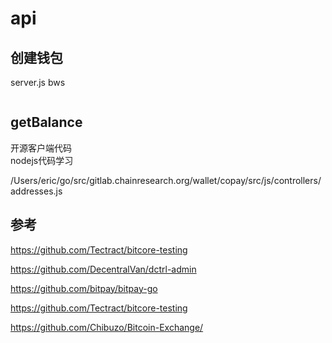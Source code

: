 
# api 

## 创建钱包 

server.js  bws 
```

```

## getBalance 

开源客户端代码  
nodejs代码学习

/Users/eric/go/src/gitlab.chainresearch.org/wallet/copay/src/js/controllers/addresses.js


## 参考  

https://github.com/Tectract/bitcore-testing 

https://github.com/DecentralVan/dctrl-admin 


https://github.com/bitpay/bitpay-go

https://github.com/Tectract/bitcore-testing 

https://github.com/Chibuzo/Bitcoin-Exchange/ 




